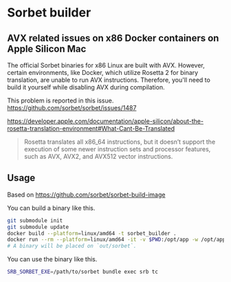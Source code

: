 # Sorbet builder

## AVX related issues on x86 Docker containers on Apple Silicon Mac

The official Sorbet binaries for x86 Linux are built with AVX.
However, certain environments, like Docker, which utilize Rosetta 2 for binary translation, are unable to run AVX instructions.
Therefore, you'll need to build it yourself while disabling AVX during compilation.

This problem is reported in this issue.
https://github.com/sorbet/sorbet/issues/1487

https://developer.apple.com/documentation/apple-silicon/about-the-rosetta-translation-environment#What-Cant-Be-Translated
> Rosetta translates all x86_64 instructions, but it doesn’t support the execution of some newer instruction sets and processor features, such as AVX, AVX2, and AVX512 vector instructions.


## Usage

Based on https://github.com/sorbet/sorbet-build-image

You can build a binary like this.
```bash
git submodule init
git submodule update
docker build --platform=linux/amd64 -t sorbet_builder .
docker run --rm --platform=linux/amd64 -it -v $PWD:/opt/app -w /opt/app sorbet_builder /opt/app/build.sh
# A binary will be placed on `out/sorbet`.
```

You can use the binary like this.
```bash
SRB_SORBET_EXE=/path/to/sorbet bundle exec srb tc
```
